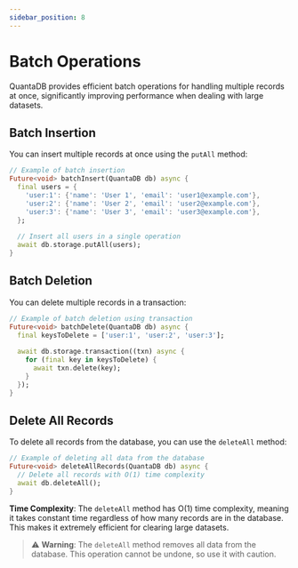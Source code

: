 ```yaml
---
sidebar_position: 8
---
```


# Batch Operations

QuantaDB provides efficient batch operations for handling multiple records at once, significantly improving performance when dealing with large datasets.

## Batch Insertion

You can insert multiple records at once using the `putAll` method:

```dart
// Example of batch insertion
Future<void> batchInsert(QuantaDB db) async {
  final users = {
    'user:1': {'name': 'User 1', 'email': 'user1@example.com'},
    'user:2': {'name': 'User 2', 'email': 'user2@example.com'},
    'user:3': {'name': 'User 3', 'email': 'user3@example.com'},
  };
  
  // Insert all users in a single operation
  await db.storage.putAll(users);
}
```

## Batch Deletion

You can delete multiple records in a transaction:

```dart
// Example of batch deletion using transaction
Future<void> batchDelete(QuantaDB db) async {
  final keysToDelete = ['user:1', 'user:2', 'user:3'];
  
  await db.storage.transaction((txn) async {
    for (final key in keysToDelete) {
      await txn.delete(key);
    }
  });
}
```

## Delete All Records

To delete all records from the database, you can use the `deleteAll` method:

```dart
// Example of deleting all data from the database
Future<void> deleteAllRecords(QuantaDB db) async {
  // Delete all records with O(1) time complexity
  await db.deleteAll();
}
```

**Time Complexity**: The `deleteAll` method has O(1) time complexity, meaning it takes constant time regardless of how many records are in the database. This makes it extremely efficient for clearing large datasets.

> ⚠️ **Warning**: The `deleteAll` method removes all data from the database. This operation cannot be undone, so use it with caution.
